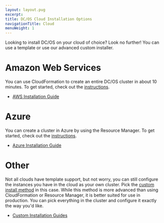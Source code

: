 ```yaml
---
layout: layout.pug
excerpt:
title: DC/OS Cloud Installation Options
navigationTitle: Cloud
menuWeight: 1
---
```


Looking to install DC/OS on your cloud of choice? Look no further! You can use a template or use our advanced custom installer.

# Amazon Web Services

You can use CloudFormation to create an entire DC/OS cluster in about 10 minutes. To get started, check out the [instructions][1].

- [AWS Installation Guide][1]

# Azure

You can create a cluster in Azure by using the Resource Manager. To get started, check out the [instructions][2].

- [Azure Installation Guide][2]

# Other

Not all clouds have template support, but not worry, you can still configure the instances you have in the cloud as your own cluster. Pick the [custom install method][3] in this case. While this method is more advanced than using CloudFormation or Resource Manager, it is better suited for use in production. You can pick everything in the cluster and configure it exactly the way you'd like.

- [Custom Installation Guides][3]

[1]: /docs/1.9/installing/oss/cloud/aws/
[2]: /docs/1.9/installing/oss/cloud/azure/
[3]: /docs/1.9/installing/oss/custom/

